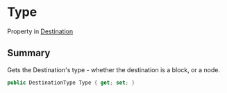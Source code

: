 # Type

Property in [Destination](./)

## Summary

Gets the Destination's type - whether the destination is a block, or a node.

```csharp
public DestinationType Type { get; set; }
```
